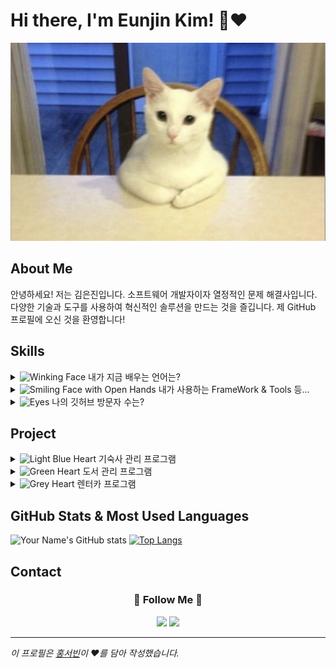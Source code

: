 # Hi there, I'm Eunjin Kim! 👋❤️


![Header Image](cat.png)

## About Me

안녕하세요! 저는 김은진입니다. 소프트웨어 개발자이자 열정적인 문제 해결사입니다. 다양한 기술과 도구를 사용하여 혁신적인 솔루션을 만드는 것을 즐깁니다. 제 GitHub 프로필에 오신 것을 환영합니다!

## Skills
<details>
<summary>
  <img src="https://raw.githubusercontent.com/Tarikul-Islam-Anik/Animated-Fluent-Emojis/master/Emojis/Smilies/Winking%20Face.png" alt="Winking Face" width="2%" /> 내가 지금 배우는 언어는?
</summary>
   <br>
  
![Java](https://img.shields.io/badge/Java-007396?style=for-the-badge&logo=java&logoColor=white)
![JavaScript](https://img.shields.io/badge/JavaScript-F7DF1E?style=for-the-badge&logo=javascript&logoColor=black)
![MySQL](https://img.shields.io/badge/mysql-%2300f.svg?style=for-the-badge&logo=mysql&logoColor=white)
![c](https://img.shields.io/badge/C-00599C?style=for-the-badge&logo=c&logoColor=white)
![python](https://img.shields.io/badge/Python-14354C?style=for-the-badge&logo=python&logoColor=white)
![spring](https://img.shields.io/badge/Spring-6DB33F?style=for-the-badge&logo=spring&logoColor=white)

</details>
<details>
  <summary>
  <img src="https://raw.githubusercontent.com/Tarikul-Islam-Anik/Animated-Fluent-Emojis/master/Emojis/Smilies/Smiling%20Face%20with%20Open%20Hands.png" alt="Smiling Face with Open Hands" width="2%" /> 내가 사용하는 FrameWork & Tools 등...
</summary>
  <br>
  
![Spring Boot](https://img.shields.io/badge/Spring_Boot-6DB33F?style=for-the-badge&logo=springboot&logoColor=white)
![Git](https://img.shields.io/badge/Git-F05032?style=for-the-badge&logo=git&logoColor=white)
![Docker](https://img.shields.io/badge/Docker-2496ED?style=for-the-badge&logo=docker&logoColor=white)
</details>

<details>
  <summary>
  <img src="https://raw.githubusercontent.com/Tarikul-Islam-Anik/Animated-Fluent-Emojis/master/Emojis/Hand%20gestures/Eyes.png" alt="Eyes" width="2%" /> 나의 깃허브 방문자 수는?
  
</summary>
   <br>
  
[![Hits](https://hits.seeyoufarm.com/api/count/incr/badge.svg?url=https%3A%2F%2Fgithub.com%2Foiljldldkdi%2Fhit-counter&count_bg=%2382CFED&title_bg=%235A7596&icon=&icon_color=%23E7E7E7&title=hits&edge_flat=false)](https://hits.seeyoufarm.com)
</details>

## Project

<details>
  <summary>
  <img src="https://raw.githubusercontent.com/Tarikul-Islam-Anik/Animated-Fluent-Emojis/master/Emojis/Smilies/Light%20Blue%20Heart.png" alt="Light Blue Heart" width="2%" /> 기숙사 관리 프로그램
</summary>
<br>
</details>

<details>
  <summary>
  <img src="https://raw.githubusercontent.com/Tarikul-Islam-Anik/Animated-Fluent-Emojis/master/Emojis/Smilies/Green%20Heart.png" alt="Green Heart" width="2%" /> 도서 관리 프로그램
</summary>
<br>
</details>

<details>
  <summary>
  <img src="https://raw.githubusercontent.com/Tarikul-Islam-Anik/Animated-Fluent-Emojis/master/Emojis/Smilies/Grey%20Heart.png" alt="Grey Heart" width="2%" /> 렌터카 프로그램
</summary>
<br>
</details>



## GitHub Stats & Most Used Languages

![Your Name's GitHub stats](https://github-readme-stats.vercel.app/api?username=yourusername&show_icons=true&theme=tokyonight)
[![Top Langs](https://github-readme-stats.vercel.app/api/top-langs/?username=oiljldldkdi)](https://github.com/anuraghazra/github-readme-stats)

## Contact
<h3 align="center">🌈 Follow Me 🌈</h3>
<p align="center">
  <a href="mailto:dmswls2833@gmail.com"><img src="https://img.shields.io/badge/Gmail-d14836?style=flat-square&logo=Gmail&logoColor=white&link=dmswls2833@gmail.com"/></a>
  <a href="https://www.instagram.com/dev.dobby/"><img src="https://img.shields.io/badge/Instagram-E4405F?style=flat-square&logo=Instagram&logoColor=white&link=https://www.instagram.com/nlzlio/"/></a>

---

*이 프로필은 [홍서빈](https://github.com/hsbbsh)이 ❤️를 담아 작성했습니다.*
